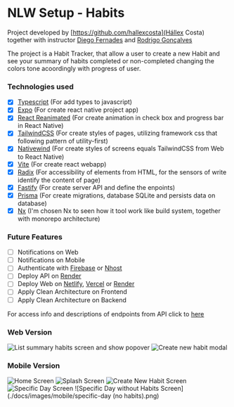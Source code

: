 # NLW Setup - Habits

Project developed by [https://github.com/hallexcosta](Hállex Costa) together with instructor [Diego Fernades](https://github.com/diego3g) and [Rodrigo Gonçalves](https://github.com/rodrigorgtic)
  
The project is a Habit Tracker, that allow a user to create a new Habit and see your summary of habits completed 
or non-completed changing the colors tone acoordingly with progress of user.

### Technologies used

- [x] [Typescript](https://typescriptlang.org) (For add types to javascript)
- [x] [Expo](https://expo.dev) (For create react native project app)
- [x] [React Reanimated](https://docs.swmansion.com/react-native-reanimated/) (For create animation in check box and progress bar in React Native)
- [x] [TailwindCSS](https://tailwindcss.com/) (For create styles of pages, utilizing framework css that following pattern of utility-first)
- [x] [Nativewind](https://nativewind.dev) (For create styles of screens equals TailwindCSS from Web to React Native)
- [x] [Vite](https://vite.dev) (For create react webapp)
- [x] [Radix](https://radix-ui.com) (For accessibility of elements from HTML, for the sensors of write identify the content of page)
- [x] [Fastify](https://fastify.io) (For create server API and define the enpoints)
- [x] [Prisma](https://prisma.io) (For create migrations, database SQLite and persists data on database)
- [x] [Nx](https://nx.dev) (I'm chosen Nx to seen how it tool work like build system, together with monorepo architecture)

### Future Features

- [ ] Notifications on Web
- [ ] Notifications on Mobile
- [ ] Authenticate with [Firebase](https://console.firebase.google.com) or [Nhost](https://nhost.io)
- [ ] Deploy API on [Render](https://render.com)
- [ ] Deploy Web on [Netlify](https://netlify.com), [Vercel](https://vercel.com) or [Render](https://render.com)
- [ ] Apply Clean Architecture on Frontend
- [ ] Apply Clean Architecture on Backend

For access info and descriptions of endpoints from API click to [here](./docs/ENDPOINTS.md)

### Web Version

![List summary habits screen and show popover](./docs/images/web/home.png)
![Create new habit modal](./docs/images/web/new-habit-modal.png)

### Mobile Version

![Home Screen](./docs/images/mobile/home.png)
![Splash Screen](./docs/images/mobile/splash.png)
![Create New Habit Screen](./docs/images/mobile/new-habit.png)
![Specific Day Screen](./docs/images/mobile/specific-day.png)
![Specific Day without Habits Screen](./docs/images/mobile/specific-day \(no habits\).png)

